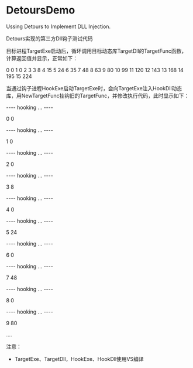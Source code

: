 # DetoursDemo
Ussing Detours to Implement DLL Injection.



Detours实现的第三方Dll钩子测试代码

目标进程TargetExe启动后，循环调用目标动态库TargetDll的TargetFunc函数，计算返回值并显示，正常如下：

0 0
1 0
2 3
3 8
4 15
5 24
6 35
7 48
8 63
9 80
10 99
11 120
12 143
13 168
14 195
15 224

当通过钩子进程HookExe启动TargetExe时，会向TargetExe注入HookDll动态库，用NewTargetFunc挂钩旧的TargetFunc，并修改执行代码，此时显示如下：

---- hooking ... ----

0 0

---- hooking ... ----

1 0

---- hooking ... ----

2 0

---- hooking ... ----

3 8

---- hooking ... ----

4 0

---- hooking ... ----

5 24

---- hooking ... ----

6 0

---- hooking ... ----

7 48

---- hooking ... ----

8 0

---- hooking ... ----

9 80

....


注意：

- TargetExe、TargetDll，HookExe、HookDll使用VS编译
